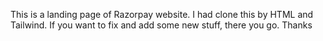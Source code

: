 This is a landing page of Razorpay website. I had clone this by HTML and Tailwind. If you want to fix and add some new stuff, there you go. 
Thanks